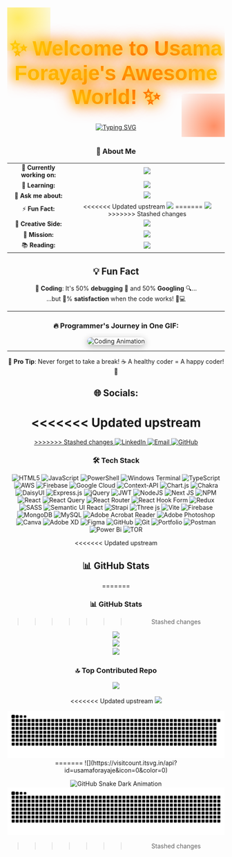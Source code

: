 <div align="center" style="margin: 20px 0; position: relative; overflow: hidden;">
  <h1 style="
    font-family: 'Poppins', sans-serif; 
    font-size: 3rem; 
    color: #FFD700; 
    text-shadow: 0 0 20px #FFD700, 0 0 30px #FFA500, 0 0 40px #FF4500;
    animation: glow 2s infinite alternate;
    background: linear-gradient(90deg, #FFD700, #FFA500, #FF4500, #FFD700);
    -webkit-background-clip: text;
    -webkit-text-fill-color: transparent;
  ">
    ✨ Welcome to Usama Forayaje's Awesome World! ✨
  </h1>
  <div style="position: absolute; top: -50px; left: -50px; width: 150px; height: 150px; background: radial-gradient(circle, rgba(255, 223, 0, 0.6), transparent); animation: float 3s ease-in-out infinite;"></div>
  <div style="position: absolute; bottom: -50px; right: -50px; width: 150px; height: 150px; background: radial-gradient(circle, rgba(255, 69, 0, 0.6), transparent); animation: float 3s ease-in-out infinite reverse;"></div>

<a href="https://git.io/typing-svg"><img src="https://readme-typing-svg.herokuapp.com?font=Fira+Code&size=18&pause=1000&color=677CF7&random=true&width=600&height=70&lines=%F0%9F%8C%90+Building+Modern%2C+Responsive+Web+Applications;%F0%9F%92%BB+React+Ninja+%7C+Tailwind+Wizard;%F0%9F%8C%9F+Shaping+the+Future+of+Web+Development;%F0%9F%AA%84+Creating+Magic+with+HTML%2C+CSS%2C+%26+JS;%F0%9F%9B%A0%EF%B8%8F+Frontend+Alchemist+%7C+Breathing+Life+Into+Websites;%F0%9F%94%A5+Design+%2B+Code+%3D+Perfect+Harmony;%F0%9F%92%A1+Dream+It%2C+Design+It%2C+Build+It;%F0%9F%93%B1+Mobile-First+%7C+Responsive+Design+Advocate;%F0%9F%91%A8%E2%80%8D%F0%9F%92%BB+Welcome+to+My+Code+Lab!+%7C+Explore+My+Digital+Creations;%F0%9F%A7%91%E2%80%8D%F0%9F%92%BB+Coding+Interfaces+That+Users+Love" alt="Typing SVG" /></a>

</div>

<div align="center">

### 🌟 About Me

<table style="width: 100%; text-align: center; border-spacing: 10px;">
  <tr>
    <td>🔭 <b>Currently working on:</b></td>
    <td>
      <img src="https://img.shields.io/badge/Frontend_Development-6C63FF?style=for-the-badge&logo=react&logoColor=white" style="animation: pulse 1.5s infinite;">
    </td>
  </tr>
  <tr>
    <td>🌱 <b>Learning:</b></td>
    <td>
      <img src="https://img.shields.io/badge/MERN_Stack-FFC107?style=for-the-badge&logo=node.js&logoColor=black" style="animation: pulse 1.5s infinite;">
    </td>
  </tr>
  <tr>
    <td>💬 <b>Ask me about:</b></td>
    <td>
      <img src="https://img.shields.io/badge/ReactJS-00BCD4?style=for-the-badge&logo=react&logoColor=white" style="animation: pulse 1.5s infinite;">
    </td>
  </tr>
  <tr>
    <td>⚡ <b>Fun Fact:</b></td>
    <td>
<<<<<<< Updated upstream
      <img src="https://img.shields.io/badge/I_Love-Clean_And_Responsive-29B6F6?style=for-the-badge&logo=code&logoColor=white" style="animation: pulse 1.5s infinite;">
=======
      <img src="https://img.shields.io/badge/I_Love-Creating_Responsive_Designs-29B6F6?style=for-the-badge&logo=code&logoColor=white" style="animation: pulse 1.5s infinite;">
>>>>>>> Stashed changes
    </td>
  </tr>
  <tr>
    <td>🎨 <b>Creative Side:</b></td>
    <td>
      <img src="https://img.shields.io/badge/UX_UI_Design-FF4081?style=for-the-badge&logo=figma&logoColor=white" style="animation: bounce 1s infinite;">
    </td>
  </tr>
  <tr>
    <td>🚀 <b>Mission:</b></td>
    <td>
      <img src="https://img.shields.io/badge/Building_Impactful_Apps-FF5722?style=for-the-badge&logo=android&logoColor=white" style="animation: bounce 1s infinite;">
    </td>
  </tr>
  <tr>
    <td>📚 <b>Reading:</b></td>
    <td>
      <img src="https://img.shields.io/badge/JavaScript_Fundamentals-2196F3?style=for-the-badge&logo=javascript&logoColor=white" style="animation: bounce 1s infinite;">
    </td>
  </tr>
</table>

</div>

<div align="center">

## 💡 **Fun Fact**

🌟 **Coding**: It's 50% **debugging** 🐞 and 50% **Googling** 🔍...  
...but 💯% **satisfaction** when the code works! 🚀💻  

---

### 🔥 **Programmer's Journey in One GIF:**

<img src="https://i.giphy.com/media/v1.Y2lkPTc5MGI3NjExc3BuNmZ4NGFrbDlsMXBleGYycml3am5lbmV4b2lvMXVidzUxeTh4OCZlcD12MV9pbnRlcm5hbF9naWZfYnlfaWQmY3Q9Zw/scZPhLqaVOM1qG4lT9/giphy.gif" 
     width="300" 
     alt="Coding Animation" 
     style="border-radius: 15px; box-shadow: 0 4px 15px rgba(0, 0, 0, 0.3);">

---

💖 **Pro Tip**: Never forget to take a break! ☕ A healthy coder = A happy coder! 🎉

</div>


<div align="center">

## 🌐 Socials:

<<<<<<< Updated upstream
  <a href="https://www.linkedin.com/in/usama-forayaje/" target="_blank">
=======
  <a href="https://linkedin.com/in/yourprofile" target="_blank">
>>>>>>> Stashed changes
    <img src="https://img.shields.io/badge/LinkedIn-Connect-blue?style=for-the-badge&logo=linkedin&logoColor=white" alt="LinkedIn">
  </a>
  <a href="mailto:usamaforayaje03.com" target="_blank">
    <img src="https://img.shields.io/badge/Email-Contact-FF4136?style=for-the-badge&logo=gmail&logoColor=white" alt="Email">
  </a>
  <a href="https://github.com/usama-forayeje" target="_blank">
    <img src="https://img.shields.io/badge/GitHub-Follow-black?style=for-the-badge&logo=github&logoColor=white" alt="GitHub">
  </a>
</div>

<div align="center">
  
### 🛠️ Tech Stack

![HTML5](https://img.shields.io/badge/html5-%23E34F26.svg?style=for-the-badge&logo=html5&logoColor=white)
![JavaScript](https://img.shields.io/badge/javascript-%23323330.svg?style=for-the-badge&logo=javascript&logoColor=%23F7DF1E)
![PowerShell](https://img.shields.io/badge/PowerShell-%235391FE.svg?style=for-the-badge&logo=powershell&logoColor=white)
![Windows Terminal](https://img.shields.io/badge/Windows%20Terminal-%234D4D4D.svg?style=for-the-badge&logo=windows-terminal&logoColor=white)
![TypeScript](https://img.shields.io/badge/typescript-%23007ACC.svg?style=for-the-badge&logo=typescript&logoColor=white)
![AWS](https://img.shields.io/badge/AWS-%23FF9900.svg?style=for-the-badge&logo=amazon-aws&logoColor=white)
![Firebase](https://img.shields.io/badge/firebase-%23039BE5.svg?style=for-the-badge&logo=firebase) ![Google Cloud](https://img.shields.io/badge/GoogleCloud-%234285F4.svg?style=for-the-badge&logo=google-cloud&logoColor=white)
![Context-API](https://img.shields.io/badge/Context--Api-000000?style=for-the-badge&logo=react) ![Chart.js](https://img.shields.io/badge/chart.js-F5788D.svg?style=for-the-badge&logo=chart.js&logoColor=white) ![Chakra](https://img.shields.io/badge/chakra-%234ED1C5.svg?style=for-the-badge&logo=chakraui&logoColor=white)
![DaisyUI](https://img.shields.io/badge/daisyui-5A0EF8?style=for-the-badge&logo=daisyui&logoColor=white)
![Express.js](https://img.shields.io/badge/express.js-%23404d59.svg?style=for-the-badge&logo=express&logoColor=%2361DAFB)
![jQuery](https://img.shields.io/badge/jquery-%230769AD.svg?style=for-the-badge&logo=jquery&logoColor=white)
![JWT](https://img.shields.io/badge/JWT-black?style=for-the-badge&logo=JSON%20web%20tokens)
![NodeJS](https://img.shields.io/badge/node.js-6DA55F?style=for-the-badge&logo=node.js&logoColor=white)
![Next JS](https://img.shields.io/badge/Next-black?style=for-the-badge&logo=next.js&logoColor=white) ![NPM](https://img.shields.io/badge/NPM-%23CB3837.svg?style=for-the-badge&logo=npm&logoColor=white) ![React](https://img.shields.io/badge/react-%2320232a.svg?style=for-the-badge&logo=react&logoColor=%2361DAFB)
![React Query](https://img.shields.io/badge/-React%20Query-FF4154?style=for-the-badge&logo=react%20query&logoColor=white)
![React Router](https://img.shields.io/badge/React_Router-CA4245?style=for-the-badge&logo=react-router&logoColor=white)
![React Hook Form](https://img.shields.io/badge/React%20Hook%20Form-%23EC5990.svg?style=for-the-badge&logo=reacthookform&logoColor=white)
![Redux](https://img.shields.io/badge/redux-%23593d88.svg?style=for-the-badge&logo=redux&logoColor=white)
![SASS](https://img.shields.io/badge/SASS-hotpink.svg?style=for-the-badge&logo=SASS&logoColor=white) ![Semantic UI React](https://img.shields.io/badge/Semantic%20UI%20React-%2335BDB2.svg?style=for-the-badge&logo=SemanticUIReact&logoColor=white)
![Strapi](https://img.shields.io/badge/strapi-%232E7EEA.svg?style=for-the-badge&logo=strapi&logoColor=white)
![Three js](https://img.shields.io/badge/threejs-black?style=for-the-badge&logo=three.js&logoColor=white)
![Vite](https://img.shields.io/badge/vite-%23646CFF.svg?style=for-the-badge&logo=vite&logoColor=white) ![Firebase](https://img.shields.io/badge/firebase-a08021?style=for-the-badge&logo=firebase&logoColor=ffcd34)
![MongoDB](https://img.shields.io/badge/MongoDB-%234ea94b.svg?style=for-the-badge&logo=mongodb&logoColor=white)
![MySQL](https://img.shields.io/badge/mysql-4479A1.svg?style=for-the-badge&logo=mysql&logoColor=white) ![Adobe Acrobat Reader](https://img.shields.io/badge/Adobe%20Acrobat%20Reader-EC1C24.svg?style=for-the-badge&logo=Adobe%20Acrobat%20Reader&logoColor=white)
![Adobe Photoshop](https://img.shields.io/badge/adobe%20photoshop-%2331A8FF.svg?style=for-the-badge&logo=adobe%20photoshop&logoColor=white)
![Canva](https://img.shields.io/badge/Canva-%2300C4CC.svg?style=for-the-badge&logo=Canva&logoColor=white)
![Adobe XD](https://img.shields.io/badge/Adobe%20XD-470137?style=for-the-badge&logo=Adobe%20XD&logoColor=#FF61F6)
![Figma](https://img.shields.io/badge/figma-%23F24E1E.svg?style=for-the-badge&logo=figma&logoColor=white)
![GitHub](https://img.shields.io/badge/github-%23121011.svg?style=for-the-badge&logo=github&logoColor=white)
![Git](https://img.shields.io/badge/git-%23F05033.svg?style=for-the-badge&logo=git&logoColor=white) ![Portfolio](https://img.shields.io/badge/Portfolio-%23000000.svg?style=for-the-badge&logo=firefox&logoColor=#FF7139)
![Postman](https://img.shields.io/badge/Postman-FF6C37?style=for-the-badge&logo=postman&logoColor=white)
![Power Bi](https://img.shields.io/badge/power_bi-F2C811?style=for-the-badge&logo=powerbi&logoColor=black)
![TOR](https://img.shields.io/badge/tor-%237E4798.svg?style=for-the-badge&logo=tor-project&logoColor=white)

</div>

<div align="center">
 
<<<<<<< Updated upstream
## 📊 GitHub Stats
=======
### 📊 GitHub Stats
>>>>>>> Stashed changes

![](https://github-readme-stats.vercel.app/api?username=usama-forayeje&theme=dark&hide_border=false&include_all_commits=true&count_private=true)
<br/>
![](https://github-readme-streak-stats.herokuapp.com/?user=usama-forayeje&theme=dark&hide_border=false)<br/>
![](https://github-readme-stats.vercel.app/api/top-langs/?username=usama-forayeje&theme=dark&hide_border=false&include_all_commits=true&count_private=true&layout=compact)

</div>

 <div align=" center">

### 🔝 Top Contributed Repo

![](https://github-contributor-stats.vercel.app/api?username=usama-forayeje&limit=5&theme=dark&combine_all_yearly_contributions=true)

<div>

<<<<<<< Updated upstream
![](https://visitcount.itsvg.in/api?id=usama-forayeje&icon=0&color=0)


<picture>
  <source media="(prefers-color-scheme: dark)" srcset="https://raw.githubusercontent.com/usama-forayeje/usama-forayeje/output/github-snake-dark.svg" />
  <source media="(prefers-color-scheme: light)" srcset="https://raw.githubusercontent.com/usama-forayeje/usama-forayeje/output/github-snake.svg" />
  <img alt="github-snake" src="https://raw.githubusercontent.com/usama-forayeje/usama-forayeje/output/github-snake.svg" />
</picture>
=======
![](https://visitcount.itsvg.in/api?id=usamaforayaje&icon=0&color=0)

![GitHub Snake Dark Animation](https://github.com/<your-username>/<repo-name>/blob/output/github-snake-dark.svg)
![Snake Animation](https://github.com/usama-forayeje/usama-forayaje03/blob/output/github-snake.svg)
>>>>>>> Stashed changes
